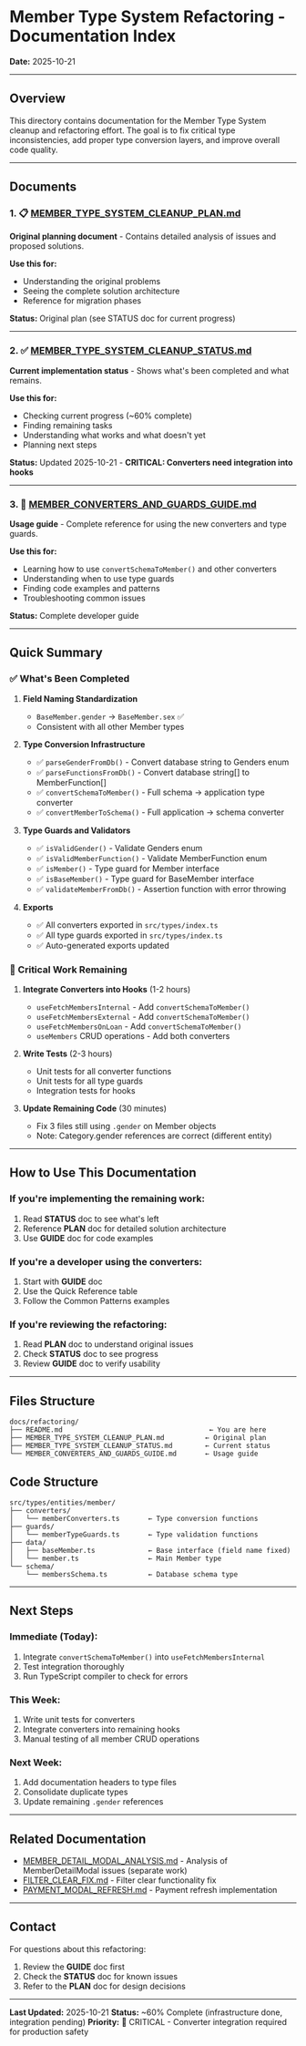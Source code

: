 # Member Type System Refactoring - Documentation Index

**Date:** 2025-10-21

---

## Overview

This directory contains documentation for the Member Type System cleanup and refactoring effort. The goal is to fix critical type inconsistencies, add proper type conversion layers, and improve overall code quality.

---

## Documents

### 1. 📋 [MEMBER_TYPE_SYSTEM_CLEANUP_PLAN.md](./MEMBER_TYPE_SYSTEM_CLEANUP_PLAN.md)
**Original planning document** - Contains detailed analysis of issues and proposed solutions.

**Use this for:**
- Understanding the original problems
- Seeing the complete solution architecture
- Reference for migration phases

**Status:** Original plan (see STATUS doc for current progress)

---

### 2. ✅ [MEMBER_TYPE_SYSTEM_CLEANUP_STATUS.md](./MEMBER_TYPE_SYSTEM_CLEANUP_STATUS.md)
**Current implementation status** - Shows what's been completed and what remains.

**Use this for:**
- Checking current progress (~60% complete)
- Finding remaining tasks
- Understanding what works and what doesn't yet
- Planning next steps

**Status:** Updated 2025-10-21 - **CRITICAL: Converters need integration into hooks**

---

### 3. 📖 [MEMBER_CONVERTERS_AND_GUARDS_GUIDE.md](./MEMBER_CONVERTERS_AND_GUARDS_GUIDE.md)
**Usage guide** - Complete reference for using the new converters and type guards.

**Use this for:**
- Learning how to use `convertSchemaToMember()` and other converters
- Understanding when to use type guards
- Finding code examples and patterns
- Troubleshooting common issues

**Status:** Complete developer guide

---

## Quick Summary

### ✅ What's Been Completed

1. **Field Naming Standardization**
   - `BaseMember.gender` → `BaseMember.sex` ✅
   - Consistent with all other Member types

2. **Type Conversion Infrastructure**
   - ✅ `parseGenderFromDb()` - Convert database string to Genders enum
   - ✅ `parseFunctionsFromDb()` - Convert database string[] to MemberFunction[]
   - ✅ `convertSchemaToMember()` - Full schema → application type converter
   - ✅ `convertMemberToSchema()` - Full application → schema converter

3. **Type Guards and Validators**
   - ✅ `isValidGender()` - Validate Genders enum
   - ✅ `isValidMemberFunction()` - Validate MemberFunction enum
   - ✅ `isMember()` - Type guard for Member interface
   - ✅ `isBaseMember()` - Type guard for BaseMember interface
   - ✅ `validateMemberFromDb()` - Assertion function with error throwing

4. **Exports**
   - ✅ All converters exported in `src/types/index.ts`
   - ✅ All type guards exported in `src/types/index.ts`
   - ✅ Auto-generated exports updated

### 🔴 Critical Work Remaining

1. **Integrate Converters into Hooks** (1-2 hours)
   - `useFetchMembersInternal` - Add `convertSchemaToMember()`
   - `useFetchMembersExternal` - Add `convertSchemaToMember()`
   - `useFetchMembersOnLoan` - Add `convertSchemaToMember()`
   - `useMembers` CRUD operations - Add both converters

2. **Write Tests** (2-3 hours)
   - Unit tests for all converter functions
   - Unit tests for all type guards
   - Integration tests for hooks

3. **Update Remaining Code** (30 minutes)
   - Fix 3 files still using `.gender` on Member objects
   - Note: Category.gender references are correct (different entity)

---

## How to Use This Documentation

### If you're implementing the remaining work:
1. Read **STATUS** doc to see what's left
2. Reference **PLAN** doc for detailed solution architecture
3. Use **GUIDE** doc for code examples

### If you're a developer using the converters:
1. Start with **GUIDE** doc
2. Use the Quick Reference table
3. Follow the Common Patterns examples

### If you're reviewing the refactoring:
1. Read **PLAN** doc to understand original issues
2. Check **STATUS** doc to see progress
3. Review **GUIDE** doc to verify usability

---

## Files Structure

```
docs/refactoring/
├── README.md                                    ← You are here
├── MEMBER_TYPE_SYSTEM_CLEANUP_PLAN.md          ← Original plan
├── MEMBER_TYPE_SYSTEM_CLEANUP_STATUS.md        ← Current status
└── MEMBER_CONVERTERS_AND_GUARDS_GUIDE.md       ← Usage guide
```

## Code Structure

```
src/types/entities/member/
├── converters/
│   └── memberConverters.ts       ← Type conversion functions
├── guards/
│   └── memberTypeGuards.ts       ← Type validation functions
├── data/
│   ├── baseMember.ts             ← Base interface (field name fixed)
│   └── member.ts                 ← Main Member type
└── schema/
    └── membersSchema.ts          ← Database schema type
```

---

## Next Steps

### Immediate (Today):
1. Integrate `convertSchemaToMember()` into `useFetchMembersInternal`
2. Test integration thoroughly
3. Run TypeScript compiler to check for errors

### This Week:
1. Write unit tests for converters
2. Integrate converters into remaining hooks
3. Manual testing of all member CRUD operations

### Next Week:
1. Add documentation headers to type files
2. Consolidate duplicate types
3. Update remaining `.gender` references

---

## Related Documentation

- [MEMBER_DETAIL_MODAL_ANALYSIS.md](./MEMBER_DETAIL_MODAL_ANALYSIS.md) - Analysis of MemberDetailModal issues (separate work)
- [FILTER_CLEAR_FIX.md](../optimization/FILTER_CLEAR_FIX.md) - Filter clear functionality fix
- [PAYMENT_MODAL_REFRESH.md](../optimization/PAYMENT_MODAL_REFRESH.md) - Payment refresh implementation

---

## Contact

For questions about this refactoring:
1. Review the **GUIDE** doc first
2. Check the **STATUS** doc for known issues
3. Refer to the **PLAN** doc for design decisions

---

**Last Updated:** 2025-10-21
**Status:** ~60% Complete (infrastructure done, integration pending)
**Priority:** 🔴 CRITICAL - Converter integration required for production safety
